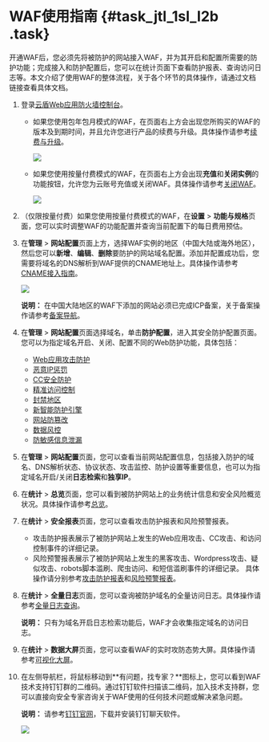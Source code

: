 # WAF使用指南 {#task_jtl_1sl_l2b .task}

开通WAF后，您必须先将被防护的网站接入WAF，并为其开启和配置所需要的防护功能；完成接入和防护配置后，您可以在统计页面下查看防护报表、查询访问日志等。本文介绍了使用WAF的整体流程，关于各个环节的具体操作，请通过文档链接查看具体文档。

1.  登录[云盾Web应用防火墙控制台](https://yundun.console.aliyun.com/?p=waf)。 
    -   如果您使用包年包月模式的WAF，在页面右上方会出现您所购买的WAF的版本及到期时间，并且允许您进行产品的续费与升级。具体操作请参考[续费与升级](../../../../cn.zh-CN/产品定价/续费与升级.md#)。

        ![](http://static-aliyun-doc.oss-cn-hangzhou.aliyuncs.com/assets/img/15551/15371767247108_zh-CN.png)

    -   如果您使用按量付费模式的WAF，在页面右上方会出现**充值**和**关闭实例**的功能按钮，允许您为云账号充值或关闭WAF。具体操作请参考[关闭WAF](cn.zh-CN/用户指南/关闭WAF.md#)。

        ![](http://static-aliyun-doc.oss-cn-hangzhou.aliyuncs.com/assets/img/15551/15371767247109_zh-CN.png)

2.  （仅限按量付费）如果您使用按量付费模式的WAF，在**设置** \> **功能与规格**页面，您可以实时调整WAF的功能配置并查询当前配置下的每日费用预估。 
3.  在**管理** \> **网站配置**页面上方，选择WAF实例的地区（中国大陆或海外地区），然后您可以**新增**、**编辑**、**删除**要防护的网站域名配置。添加并配置成功后，您需要将域名的DNS解析到WAF提供的CNAME地址上。具体操作请参考[CNAME接入指南](cn.zh-CN/用户指南/接入WAF/CNAME接入指南.md#)。 

    ![](http://static-aliyun-doc.oss-cn-hangzhou.aliyuncs.com/assets/img/15551/15371767247110_zh-CN.png)

    **说明：** 在中国大陆地区的WAF下添加的网站必须已完成ICP备案，关于备案操作请参考[备案导航](https://help.aliyun.com/document_detail/61819.html)。

4.  在**管理** \> **网站配置**页面选择域名，单击**防护配置**，进入其安全防护配置页面。您可以为指定域名开启、关闭、配置不同的Web防护功能，具体包括： 
    -   [Web应用攻击防护](cn.zh-CN/用户指南/防护配置/Web应用攻击防护.md#)
    -   [恶意IP惩罚](cn.zh-CN/用户指南/防护配置/恶意IP惩罚.md#)
    -   [CC安全防护](cn.zh-CN/用户指南/防护配置/CC安全防护.md#)
    -   [精准访问控制](cn.zh-CN/用户指南/防护配置/精准访问控制.md#)
    -   [封禁地区](cn.zh-CN/用户指南/防护配置/封禁地区.md#)
    -   [新智能防护引擎](cn.zh-CN/用户指南/防护配置/新智能防护引擎.md#)
    -   [网站防篡改](cn.zh-CN/用户指南/防护配置/网站防篡改.md#)
    -   [数据风控](cn.zh-CN/用户指南/防护配置/数据风控.md#)
    -   [防敏感信息泄漏](cn.zh-CN/用户指南/防护配置/防敏感信息泄露.md#)
5.  在**管理** \> **网站配置**页面，您可以查看当前网站配置信息，包括接入防护的域名、DNS解析状态、协议状态、攻击监控、防护设置等重要信息，也可以为指定域名开启/关闭**日志检索**和**独享IP**。 
6.  在**统计** \> **总览**页面，您可以看到被防护网站上的业务统计信息和安全风险概览状况。具体操作请参考[总览](cn.zh-CN/用户指南/防护统计/总览.md#)。 
7.  在**统计** \> **安全报表**页面，您可以查看攻击防护报表和风险预警报表。 

    -   攻击防护报表展示了被防护网站上发生的Web应用攻击、CC攻击、和访问控制事件的详细记录。
    -   风险预警报表展示了被防护网站上发生的黑客攻击、Wordpress攻击、疑似攻击、robots脚本滥刷、爬虫访问、和短信滥刷事件的详细记录。
    具体操作请分别参考[攻击防护报表](cn.zh-CN/用户指南/防护统计/攻击防护报表.md#)和[风险预警报表](cn.zh-CN/用户指南/防护统计/风险预警报表.md#)。

8.  在**统计** \> **全量日志**页面，您可以查询被防护域名的全量访问日志。具体操作请参考[全量日志查询](cn.zh-CN/用户指南/防护统计/全量日志查询.md#)。 

    **说明：** 只有为域名开启日志检索功能后，WAF才会收集指定域名的访问日志。

9.  在**统计** \> **数据大屏**页面，您可以查看WAF的实时攻防态势大屏。具体操作请参考[可视化大屏](cn.zh-CN/用户指南/防护统计/数据大屏.md#)。 
10. 在左侧导航栏，将鼠标移动到**有问题，找专家？**图标上，您可以看到WAF技术支持钉钉群的二维码。通过钉钉软件扫描该二维码，加入技术支持群，您可以直接向安全专家咨询关于WAF使用的任何技术问题或解决紧急问题。 

    **说明：** 请参考[钉钉官网](https://www.dingtalk.com/)，下载并安装钉钉聊天软件。

    ![](http://static-aliyun-doc.oss-cn-hangzhou.aliyuncs.com/assets/img/15551/153717672412056_zh-CN.png)



